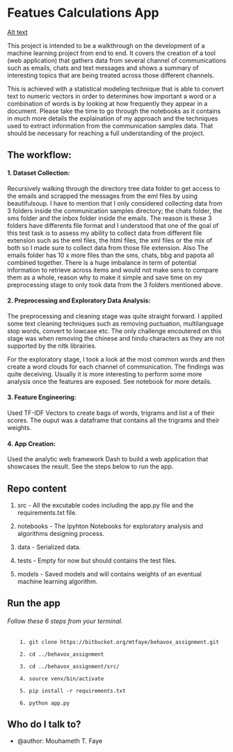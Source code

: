 # Featues Calculations App #

[Alt text](http://www.addictedtoibiza.com/wp-content/uploads/2012/12/example.png)

This project is intended to be a walkthrough on the development of a machine learning project from end to end. It covers the creation of a tool (web application) that gathers data from several channel of communications such as emails, chats and text messages and shows a summary of interesting topics that are being treated across those different channels.

This is achieved with a statistical modeling technique that is able to convert text to numeric vectors in order to determines how important a word or a combination of words is by looking at how frequently they appear in a document. Please take the time to go through the notebooks as it contains in much more details the explaination of my approach and the techniques used to extract information from the communication samples data. That should be necessary for reaching a full understanding of the project.


## The workflow:


#### 	1. Dataset Collection:
Recursively walking through the directory tree data folder to get access to the emails and scrapped the messages from the eml files by using beautifulsoup. I have to mention that I only considered collecting data from 3 folders inside the communication samples directory; the chats folder, the sms folder and the inbox folder inside the emails. The reason is these 3 folders have differents file format and I understood that one of the goal of this test task is to assess my ability to collect data from different file extension such as the eml files, the html files, the xml files or the mix of both so I made sure to collect data from those file extension. Also The emails folder has 10 x more files than the sms, chats, bbg and papota all combined together. There is a huge imbalance in term of potential information to retrieve across items and would not make sens to compare them as a whole, reason why to make it simple and save time on my preprocessing stage to only took data from the 3 folders mentioned above.


#### 	2. Preprocessing and Exploratory Data Analysis: 
The preprocessing and cleaning stage was quite straight forward. I applied some text cleaning techniques such as removing puctuation, multilanguage stop words, convert to lowcase etc. The only challenge encoutered on this stage was when removing the chinese and hindu characters as they are not supported by the nltk librairies. 

For the exploratory stage, I took a look at the most common words and then create a word clouds for each channel of communication. The findings was quite deceiving. Usually it is more interesting to perform some more analysis once the features are exposed. See notebook for more details.


#### 	3. Feature Engineering: 
Used TF-IDF Vectors to create bags of words, trigrams and list a of their scores. The ouput was a dataframe that contains all the trigrams and their weights.


#### 	4. App Creation:

Used the analytic web framework Dash to build a web application that showcases the result. See the steps below to run the app. 




## Repo content 

1.	 src - All the excutable codes including the app.py file and the requirements.txt file.
		
2.	 notebooks - The Ipyhton Notebooks for exploratory analysis and algorithms designing process.
		
3.	 data - Serialized data.
		
4.	 tests - Empty for now but should contains the test files.
		
5.	 models - Saved models and will contains weights of an eventual machine learning algorithm.



## Run the app 

###### Follow these 6 steps from your terminal.

     	1. git clone https://bitbucket.org/mtfaye/behavox_assignment.git
		
	    2. cd ../behavox_assignment
		
	    3. cd ../behavox_assignment/src/
		
	    4. source venv/bin/activate
		
	    5. pip install -r requirements.txt
		
	    6. python app.py




## Who do I talk to? ###

* @author: Mouhameth T. Faye